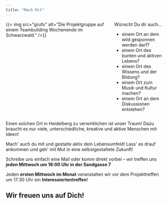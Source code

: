 ```yaml
---
title: "Mach Mit"
---
```



<div class="columns">
    <div class="column">
        {{< img src="grufo" alt="Die Projektgruppe auf einem Teambuilding Wochenende im Schwarzwald." />}}
    </div>
    <div class="column">
        Wünscht Du dir auch…
        <ul>
        <li>einem Ort an dem wild gesponnen werden darf?</li>
        <li>einem Ort des bunten und aktiven Lebens?</li>
        <li>einem Ort des Wissens und der Bildung?</li>
        <li>einem Ort zum Musik und Kultur machen?</li>
        <li>einem Ort an dem Diskussionen entstehen?</li>
        </ul>
    </div>
</div>

Einen solchen Ort in Heidelberg zu verwirklichen ist unser Traum! Dazu braucht es nur viele, unterschiedliche, kreative und aktive Menschen mit Ideen!

Mach' auch du mit und gestalte aktiv dein Lebensumfeld!
Lass' es drauf ankommen und geh' mit Mut in eine selbstgestaltete Zukunft!

Schreibe uns einfach eine Mail oder komm direkt vorbei – wir treffen uns **jeden Mittwoch um 18:00 Uhr in der Sandgasse 7**

Jeden **ersten Mittwoch im Monat** veranstalten wir vor dem Projekttreffen um 17:30 Uhr ein **Interessiertentreffen**!

## Wir freuen uns auf Dich!
